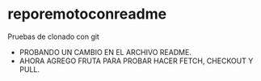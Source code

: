 # reporemotoconreadme
Pruebas de clonado con git

- PROBANDO UN CAMBIO EN EL ARCHIVO README.
- AHORA AGREGO FRUTA PARA PROBAR HACER FETCH, CHECKOUT Y PULL.
